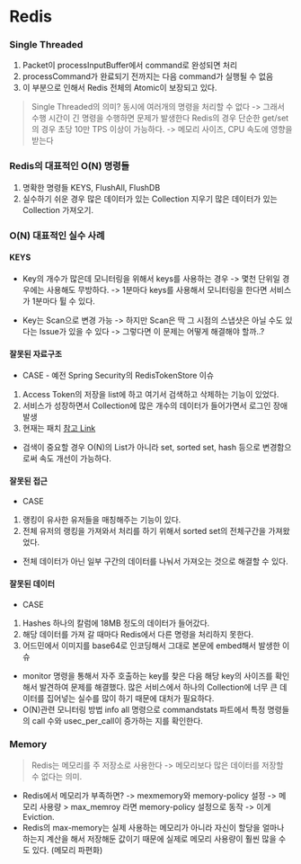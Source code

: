 # Redis
### Single Threaded
1. Packet이 processInputBuffer에서 command로 완성되면 처리
2. processCommand가 완료되기 전까지는 다음 command가 실행될 수 없음
3. 이 부분으로 인해서 Redis 전체의 Atomic이 보장되고 있다.

> Single Threaded의 의미?
> 동시에 여러개의 명령을 처리할 수 없다
> -> 그래서 수행 시간이 긴 명령을 수행하면 문제가 발생한다
> Redis의 경우 단순한 get/set의 경우 초당 10만 TPS 이상이 가능하다.
> -> 메모리 사이즈, CPU 속도에 영향을 받는다

### Redis의 대표적인 O(N) 명령들
1. 명확한 명령들
KEYS, FlushAll, FlushDB
2. 실수하기 쉬운 경우
많은 데이터가 있는 Collection 지우기
많은 데이터가 있는 Collection 가져오기.

### O(N) 대표적인 실수 사례

#### KEYS

- Key의 개수가 많은데 모니터링을 위해서 keys를 사용하는 경우
-> 몇천 단위일 경우에는 사용해도 무방하다.
-> 1분마다 keys를 사용해서 모니터링을 한다면 서비스가 1분마다 튈 수 있다.

* Key는 Scan으로 변경 가능
-> 하지만 Scan은 딱 그 시점의 스냅샷은 아닐 수도 있다는 Issue가 있을 수 있다
-> 그렇다면 이 문제는 어떻게 해결해야 할까..?

#### 잘못된 자료구조

- CASE - 예전 Spring Security의 RedisTokenStore 이슈
1. Access Token의 저장을 list에 하고 여기서 검색하고 삭제하는 기능이 있었다.
2. 서비스가 성장하면서 Collection에 많은 개수의 데이터가 들어가면서 로그인 장애 발생
3. 현재는 패치  [참고 Link](https://github.com/spring-projects/spring-security-oauth/commit/60f39ce82f380299cb1894baa02d65606f8f1365)

* 검색이 중요할 경우 O(N)의 List가 아니라 set, sorted set, hash 등으로 변경함으로써 속도 개선이 가능하다.

#### 잘못된 접근

- CASE
1. 랭킹이 유사한 유저들을 매칭해주는 기능이 있다.
2. 전체 유저의 랭킹을 가져와서 처리를 하기 위해서 sorted set의 전체구간을 가져왔었다.

* 전체 데이터가 아닌 일부 구간의 데이터를 나눠서 가져오는 것으로 해결할 수 있다.

#### 잘못된 데이터

- CASE
1. Hashes 하나의 칼럼에 18MB 정도의 데이터가 들어갔다.
2. 해당 데이터를 가져 갈 때마다 Redis에서 다른 명령을 처리하지 못한다.
3. 어드민에서 이미지를 base64로 인코딩해서 그대로 본문에 embed해서 발생한 이슈

* monitor 명령을 통해서 자주 호출하는 key를 찾은 다음 해당 key의 사이즈를 확인해서 발견하여 문제를 해결했다. 많은 서비스에서 하나의 Collection에 너무 큰 데이터를 집어넣는 실수를 많이 하기 때문에 대처가 필요하다.
* O(N)관련 모니터링 방법
info all 명령으로 commandstats 파트에서 특정 명령들의 call 수와 usec_per_call이 증가하는 지를 확인한다.


### Memory

> Redis는 메모리를 주 저장소로 사용한다
> -> 메모리보다 많은 데이터를 저장할 수 없다는 의미.

* Redis에서 메모리가 부족하면?
-> mexmemory와 memory-policy 설정
-> 메모리 사용량 > max_memroy 라면 memory-policy 설정으로 동작
-> 이게 Eviction.
* Redis의 max-memory는 실제 사용하는 메모리가 아니라 자신이 할당을 얼마나 하는지 계산을 해서 저장해둔 값이기 때문에 실제로 메모리 사용량이 훨씬 많을 수도 있다. (메모리 파편화)


